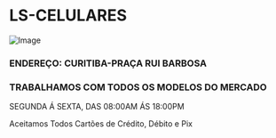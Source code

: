 # LS-CELULARES

![Image](https://user-images.githubusercontent.com/114512096/193911952-874e4afb-06ab-4492-9269-313623cff86f.png)

### **ENDEREÇO: CURITIBA-PRAÇA RUI BARBOSA**

### **TRABALHAMOS COM TODOS OS MODELOS DO MERCADO**

SEGUNDA Á SEXTA, DAS 08:00AM ÁS 18:00PM

Aceitamos Todos Cartões de Crédito, Débito e Pix



































